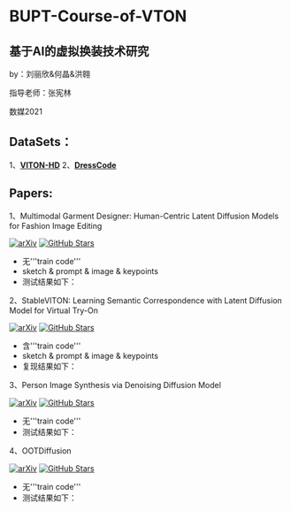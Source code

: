 # BUPT-Course-of-VTON
  基于AI的虚拟换装技术研究
  --------------------
  by：刘丽欣&何晶&洪翱
  
  指导老师：张宪林
  
  数媒2021
  
  
## DataSets：
1、[**VITON-HD**](https://github.com/shadow2496/VITON-HD)
2、[**DressCode**](https://github.com/aimagelab/dress-code)

## Papers:

1、Multimodal Garment Designer: Human-Centric Latent Diffusion Models for Fashion Image Editing

[![arXiv](https://img.shields.io/badge/arXiv-Paper-<COLOR>.svg)](https://arxiv.org/pdf/2304.02051.pdf)
[![GitHub Stars](https://img.shields.io/github/stars/aimagelab/multimodal-garment-designer?style=social)](https://github.com/aimagelab/multimodal-garment-designer)

- 无'''train code'''
- sketch & prompt & image & keypoints
- 测试结果如下：
  

2、StableVITON: Learning Semantic Correspondence with Latent Diffusion Model for Virtual Try-On

[![arXiv](https://img.shields.io/badge/arXiv-Paper-<COLOR>.svg)](https://arxiv.org/pdf/2312.01725.pdf)
[![GitHub Stars](https://img.shields.io/github/stars/rlawjdghek/StableVITON?style=social)](https://github.com/rlawjdghek/StableVITON?tab=readme-ov-file)

- 含'''train code'''
- sketch & prompt & image & keypoints
- 复现结果如下：
  


3、Person Image Synthesis via Denoising Diffusion Model

[![arXiv](https://img.shields.io/badge/arXiv-Paper-<COLOR>.svg)](https://arxiv.org/pdf/2211.12500.pdf)
[![GitHub Stars](https://img.shields.io/github/stars/ankanbhunia/PIDM?style=social)](https://github.com/ankanbhunia/PIDM)

- 无'''train code'''
- 测试结果如下：


4、OOTDiffusion

[![arXiv](https://img.shields.io/badge/arXiv-Paper-<COLOR>.svg)](https://arxiv.org/pdf/2403.01779.pdf)
[![GitHub Stars](https://img.shields.io/github/stars/levihsu/OOTDiffusion?style=social)](https://github.com/levihsu/OOTDiffusion)

- 无'''train code'''
- 测试结果如下：

